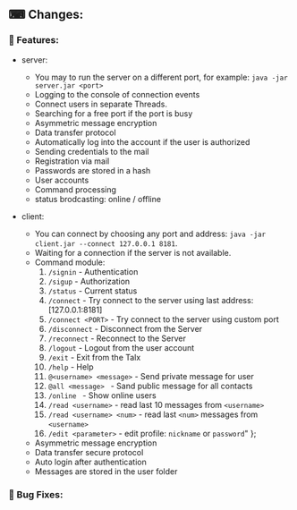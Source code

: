 ## &#9000; Changes:

### &#128296; Features:

- server:
  - You may to run the server on a different port, for example: `java -jar server.jar <port>`
  - Logging to the console of connection events
  - Connect users in separate Threads.
  - Searching for a free port if the port is busy
  - Asymmetric message encryption
  - Data transfer protocol
  - Automatically log into the account if the user is authorized
  - Sending credentials to the mail
  - Registration via mail
  - Passwords are stored in a hash
  - User accounts
  - Command processing
  - status brodcasting: online / offline

- client:
  - You can connect by choosing any port and address: `java -jar client.jar --connect 127.0.0.1 8181`.
  - Waiting for a connection if the server is not available.
  - Command module:
     1. `/signin`                 - Authentication
     2. `/sigup`                  - Authorization
     3. `/status`                 - Сurrent status
     4. `/connect`                - Try connect to the server using last address: [127.0.0.1:8181] 
     5. `/connect <PORT>`         - Try connect to the server using custom port
     6. `/disconnect`             - Disconnect from the Server
     7. `/reconnect`              - Reconnect to the Server
     8. `/logout`                 - Logout from the user account
     9. `/exit`                   - Exit from the Talx
    10. `/help`                   - Help
    11. `@<username> <message>`   - Send private message for user
    12. `@all <message> `         - Sand public message for all contacts
    13. `/online `                - Show online users
    14. `/read <username>`        - read last 10 messages from `<username>`
    15. `/read <username> <num>`  - read last `<num>` messages from `<username>`
    16. `/edit <parameter>`       - edit profile: `nickname` or `password`" };
  - Asymmetric message encryption
  - Data transfer secure protocol
  - Auto login after authentication
  - Messages are stored in the user folder
  

### &#128295; Bug Fixes: